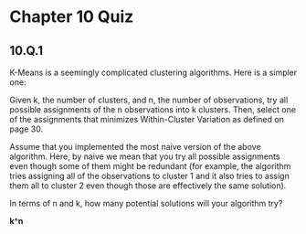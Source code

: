 # Chapter 10 Quiz

## 10.Q.1

K-Means is a seemingly complicated clustering algorithms. Here is a simpler one:

Given k, the number of clusters, and n, the number of observations, try all possible assignments of the n observations into k clusters. Then, select one of the assignments that minimizes Within-Cluster Variation as defined on page 30.

Assume that you implemented the most naive version of the above algorithm. Here, by naive we mean that you try all possible assignments even though some of them might be redundant (for example, the algorithm tries assigning all of the observations to cluster 1 and it also tries to assign them all to cluster 2 even though those are effectively the same solution).

In terms of n and k, how many potential solutions will your algorithm try?

**k^n**
